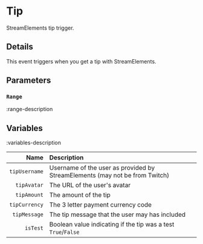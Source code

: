 # Tip
StreamElements tip trigger.

## Details
This event triggers when you get a tip with StreamElements.

## Parameters
### `Range`
:range-description

## Variables
:variables-description

Name | Description
----:|:------------
`tipUsername` | Username of the user as provided by StreamElements (may not be from Twitch)
`tipAvatar` | The URL of the user's avatar
`tipAmount` | The amount of the tip
`tipCurrency` | The 3 letter payment currency code
`tipMessage` | The tip message that the user may has included
`isTest` | Boolean value indicating if the tip was a test `True`/`False`